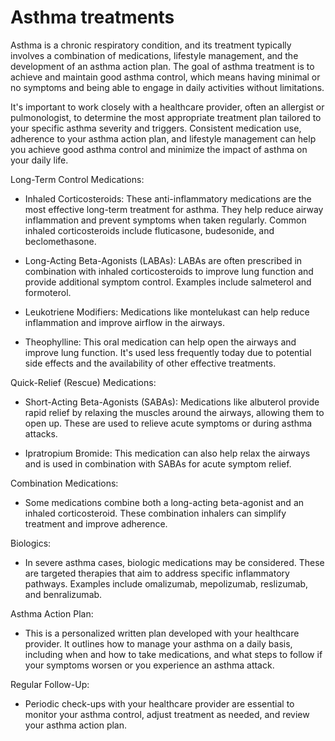 # Asthma treatments

Asthma is a chronic respiratory condition, and its treatment typically involves a combination of medications, lifestyle management, and the development of an asthma action plan. The goal of asthma treatment is to achieve and maintain good asthma control, which means having minimal or no symptoms and being able to engage in daily activities without limitations.

It's important to work closely with a healthcare provider, often an allergist or pulmonologist, to determine the most appropriate treatment plan tailored to your specific asthma severity and triggers. Consistent medication use, adherence to your asthma action plan, and lifestyle management can help you achieve good asthma control and minimize the impact of asthma on your daily life.

Long-Term Control Medications:

* Inhaled Corticosteroids: These anti-inflammatory medications are the most effective long-term treatment for asthma. They help reduce airway inflammation and prevent symptoms when taken regularly. Common inhaled corticosteroids include fluticasone, budesonide, and beclomethasone.

* Long-Acting Beta-Agonists (LABAs): LABAs are often prescribed in combination with inhaled corticosteroids to improve lung function and provide additional symptom control. Examples include salmeterol and formoterol.

* Leukotriene Modifiers: Medications like montelukast can help reduce inflammation and improve airflow in the airways.

* Theophylline: This oral medication can help open the airways and improve lung function. It's used less frequently today due to potential side effects and the availability of other effective treatments.

Quick-Relief (Rescue) Medications:

* Short-Acting Beta-Agonists (SABAs): Medications like albuterol provide rapid relief by relaxing the muscles around the airways, allowing them to open up. These are used to relieve acute symptoms or during asthma attacks.

* Ipratropium Bromide: This medication can also help relax the airways and is used in combination with SABAs for acute symptom relief.

Combination Medications:

* Some medications combine both a long-acting beta-agonist and an inhaled corticosteroid. These combination inhalers can simplify treatment and improve adherence.

Biologics:

* In severe asthma cases, biologic medications may be considered. These are targeted therapies that aim to address specific inflammatory pathways. Examples include omalizumab, mepolizumab, reslizumab, and benralizumab.

Asthma Action Plan:

* This is a personalized written plan developed with your healthcare provider. It outlines how to manage your asthma on a daily basis, including when and how to take medications, and what steps to follow if your symptoms worsen or you experience an asthma attack.

Regular Follow-Up:

* Periodic check-ups with your healthcare provider are essential to monitor your asthma control, adjust treatment as needed, and review your asthma action plan.

